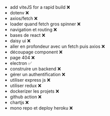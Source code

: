 - add viteJS for a rapid build ❌
- dotenv ❌
- axios/fetch ❌
- loader quand fetch gros spinner ❌
- navigation et routing ❌
- bases de react ❌
- daisy ui ❌
- aller en profondeur avec un fetch puis axios ❌
- découpage component ❌
- page 404 ❌
- electron ✅
- construire un backend ❌
- gérer un authentification ❌
- utiliser express js ❌
- utiliser redux ❌
- dockerizer les projets ❌
- github action ❌
- chartjs ❌
- mono repo et deploy heroku ❌

